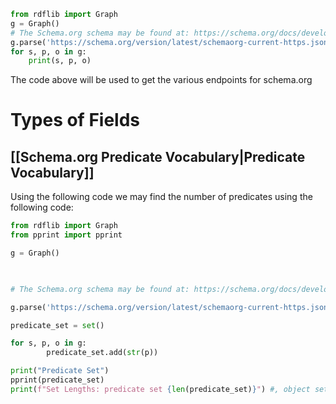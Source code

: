 ```python
from rdflib import Graph
g = Graph()
# The Schema.org schema may be found at: https://schema.org/docs/developers.html
g.parse('https://schema.org/version/latest/schemaorg-current-https.jsonld')
for s, p, o in g:
    print(s, p, o)
```

The code above will be used to get the various endpoints for schema.org

# Types of Fields
## [[Schema.org Predicate Vocabulary|Predicate Vocabulary]]
Using the following code we may find the number of predicates using the following code:
```python
from rdflib import Graph
from pprint import pprint

g = Graph()

  

# The Schema.org schema may be found at: https://schema.org/docs/developers.html

g.parse('https://schema.org/version/latest/schemaorg-current-https.jsonld')

predicate_set = set()

for s, p, o in g:
        predicate_set.add(str(p))

print("Predicate Set")
pprint(predicate_set)
print(f"Set Lengths: predicate set {len(predicate_set)}") #, object set: {len(object_set)}, subject set: {len(subject_set)}")
```

